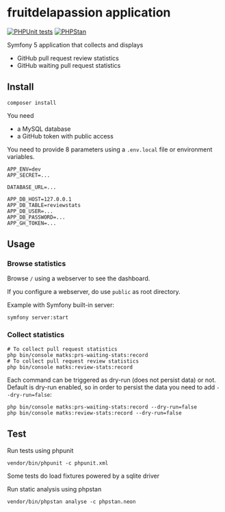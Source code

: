 # fruitdelapassion application

[![PHPUnit tests](https://github.com/matks/fruitdelapassion/actions/workflows/phpunit.yml/badge.svg)](https://github.com/matks/fruitdelapassion/actions/workflows/phpunit.yml)
[![PHPStan](https://github.com/matks/fruitdelapassion/actions/workflows/phpstan.yml/badge.svg)](https://github.com/matks/fruitdelapassion/actions/workflows/phpstan.yml)


Symfony 5 application that collects and displays
- GitHub pull request review statistics
- GitHub waiting pull request statistics

## Install

```
composer install
```

You need

- a MySQL database
- a GitHub token with public access

You need to provide 8 parameters using a `.env.local` file or environment variables.

```
APP_ENV=dev
APP_SECRET=...

DATABASE_URL=...

APP_DB_HOST=127.0.0.1
APP_DB_TABLE=reviewstats
APP_DB_USER=...
APP_DB_PASSWORD=...
APP_GH_TOKEN=...
```

## Usage

### Browse statistics

Browse `/` using a webserver to see the dashboard.

If you configure a webserver, do use `public` as root directory.

Example with Symfony built-in server:

```
symfony server:start
```

### Collect statistics

```
# To collect pull request statistics
php bin/console matks:prs-waiting-stats:record
# To collect pull request review statistics
php bin/console matks:review-stats:record
```

Each command can be triggered as dry-run (does not persist data) or not. Default is dry-run enabled, so in order to persist the data you need to add `--dry-run=false`:

```
php bin/console matks:prs-waiting-stats:record --dry-run=false
php bin/console matks:review-stats:record --dry-run=false
```

## Test

Run tests using phpunit

```
vendor/bin/phpunit -c phpunit.xml
```

Some tests do load fixtures powered by a sqlite driver

Run static analysis using phpstan
```
vendor/bin/phpstan analyse -c phpstan.neon
```
